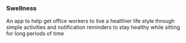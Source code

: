 ### Swellness

An app to help get office workers to live a healthier life style through<br />
simple activities and notification reminders to stay healthy while sitting<br />
for long periods of time<br />
